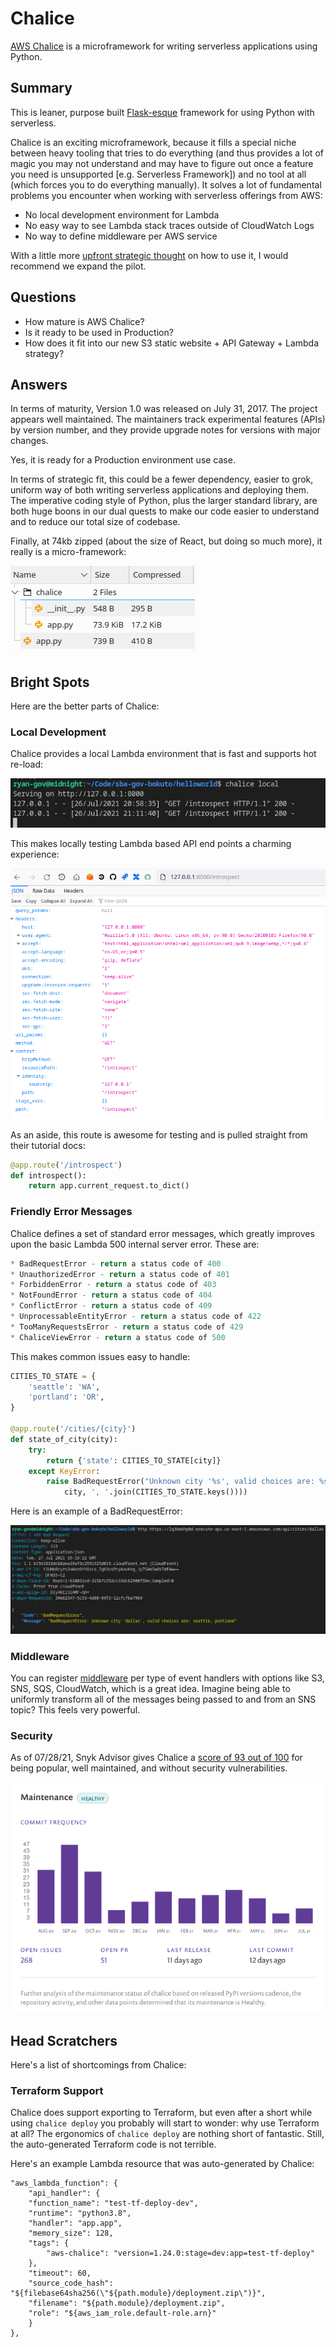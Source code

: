 # Chalice

[AWS Chalice](https://aws.github.io/chalice/index.html) is a microframework for writing serverless applications using Python.

## Summary
This is leaner, purpose built [Flask-esque](https://flask.palletsprojects.com/en/2.0.x/) framework for using Python with serverless.

Chalice is an exciting microframework, because it fills a special niche between heavy tooling that tries to do everything (and thus provides a lot of magic you may not understand and may have to figure out once a feature you need is unsupported [e.g. Serverless Framework]) and no tool at all (which forces you to do everything manually).  It solves a lot of fundamental problems you encounter when working with serverless offerings from AWS:

- No local development environment for Lambda
- No easy way to see Lambda stack traces outside of CloudWatch Logs
- No way to define middleware per AWS service

With a little more [upfront strategic thought](https://alexkrupp.typepad.com/sensemaking/2021/06/django-for-startup-founders-a-better-software-architecture-for-saas-startups-and-consumer-apps.html) on how to use it, I would recommend we expand the pilot.  

## Questions
- How mature is AWS Chalice?
- Is it ready to be used in Production?
- How does it fit into our new S3 static website + API Gateway + Lambda strategy?

## Answers
In terms of maturity, Version 1.0 was released on July 31, 2017.  The project appears well maintained.  The maintainers track experimental features (APIs) by version number, and they provide upgrade notes for versions with major changes.

Yes, it is ready for a Production environment use case.

In terms of strategic fit, this could be a fewer dependency, easier to grok, uniform way of both writing serverless applications and deploying them.  The imperative coding style of Python, plus the larger standard library, are both huge boons in our dual quests to make our code easier to understand and to reduce our total size of codebase.

Finally, at 74kb zipped (about the size of React, but doing so much more), it really is a micro-framework:

![Image of Chalice in file system](./img/chalice-really-is-a-micro-framework.png)

## Bright Spots
Here are the better parts of Chalice:

### Local Development
Chalice provides a local Lambda environment that is fast and supports hot re-load:

![Local Development Console](./img/chalice-local-dev-very-nice-1.png)

This makes locally testing Lambda based API end points a charming experience:

![Local Development Browser](./img/chalice-local-dev-very-nice-2.png)

As an aside, this route is awesome for testing and is pulled straight from their tutorial docs:
```python
@app.route('/introspect')
def introspect():
    return app.current_request.to_dict()
```

### Friendly Error Messages
Chalice defines a set of standard error messages, which greatly improves upon the basic Lambda 500 internal server error.  These are:
```python
* BadRequestError - return a status code of 400
* UnauthorizedError - return a status code of 401
* ForbiddenError - return a status code of 403
* NotFoundError - return a status code of 404
* ConflictError - return a status code of 409
* UnprocessableEntityError - return a status code of 422
* TooManyRequestsError - return a status code of 429
* ChaliceViewError - return a status code of 500
```

This makes common issues easy to handle:
```python
CITIES_TO_STATE = {
    'seattle': 'WA',
    'portland': 'OR',
}

@app.route('/cities/{city}')
def state_of_city(city):
    try:
        return {'state': CITIES_TO_STATE[city]}
    except KeyError:
        raise BadRequestError("Unknown city '%s', valid choices are: %s" % (
            city, ', '.join(CITIES_TO_STATE.keys())))
```

Here is an example of a BadRequestError:

![Friendly Error Console](./img/chalice-passing-friendly-error-messages-1.png)



### Middleware
You can register [middleware](https://aws.github.io/chalice/topics/middleware.html) per type of event handlers with options like S3, SNS, SQS, CloudWatch, which is a great idea.  Imagine being able to uniformly transform all of the messages being passed to and from an SNS topic?  This feels very powerful.

### Security
As of 07/28/21, Snyk Advisor gives Chalice a [score of 93 out of 100](https://snyk.io/advisor/python/chalice) for being popular, well maintained, and without security vulnerabilities.

![Snyk Advisor for Chalice](./img/chalice-snyk-advisor.png)

## Head Scratchers
Here's a list of shortcomings from Chalice:

### Terraform Support
Chalice does support exporting to Terraform, but even after a short while using ```chalice deploy``` you probably will start to wonder: why use Terraform at all?  The ergonomics of ```chalice deploy``` are nothing short of fantastic.  Still, the auto-generated Terraform code is not terrible.

Here's an example Lambda resource that was auto-generated by Chalice:
```hcl
"aws_lambda_function": {
    "api_handler": {
    "function_name": "test-tf-deploy-dev",
    "runtime": "python3.8",
    "handler": "app.app",
    "memory_size": 128,
    "tags": {
        "aws-chalice": "version=1.24.0:stage=dev:app=test-tf-deploy"
    },
    "timeout": 60,
    "source_code_hash": "${filebase64sha256(\"${path.module}/deployment.zip\")}",
    "filename": "${path.module}/deployment.zip",
    "role": "${aws_iam_role.default-role.arn}"
    }
},
```